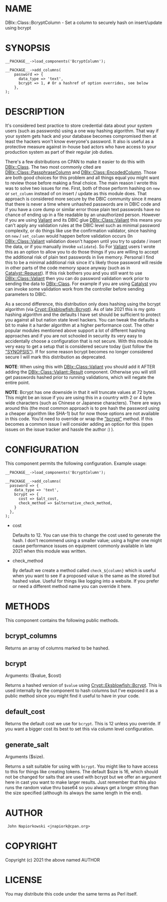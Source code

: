 # NAME

DBIx::Class::BcryptColumn - Set a column to securely hash on insert/update using bcrypt

# SYNOPSIS

    __PACKAGE__->load_components('BcryptColumn');
     
    __PACKAGE__->add_columns(
        password => {
          data_type => 'text',
          bcrypt => 1, # Or a hashref of option overrides, see below
        },
    );

# DESCRIPTION

It's considered best practice to store credential data about your system users (such as passwords)
using a one way hashing algorithm.  That way if your system gets hack and your database becomes
compromised then at least the hackers won't know everyone's password.  It also is useful as a
protective measure against in-house bad actors who have access to your production system as part
of their regular job duties.

There's a few distributions on CPAN to make it easier to do this with [DBIx::Class](https://metacpan.org/pod/DBIx%3A%3AClass).  The two most
commonly cited are [DBIx::Class::PassphraseColumn](https://metacpan.org/pod/DBIx%3A%3AClass%3A%3APassphraseColumn) and [DBIx::Class::EncodedColumn](https://metacpan.org/pod/DBIx%3A%3AClass%3A%3AEncodedColumn).  Those are
both good choices for this problem and all things equal you might want to review those before making
a final choice.  The main reason I wrote this was to solve two issues for me.  First, both of those
perform hashing on `new` or `set_column` instead of on insert / update as this module does.  That
approach is considered more secure by the DBIC community since it means that there is never a time
where unhashed passwords are in DBIC code and if you have a core dump or similar error those plain
text passwords have no chance of ending up in a file readable by an unauthorized person.  However if
you are using [Valiant](https://metacpan.org/pod/Valiant) and its DBIC glue [DBIx::Class::Valiant](https://metacpan.org/pod/DBIx%3A%3AClass%3A%3AValiant) this means you can't apply any
validation rules at the DBIC level such as minimal password complexity, or do things like use the
confirmation validator, since hashing on `new` / `set_column` would happen before validation occurs
(In [DBIx::Class::Valiant](https://metacpan.org/pod/DBIx%3A%3AClass%3A%3AValiant) validation doesn't happen until you try to update / insert the data, or if
you manually invoke `validate`).  So For [Valiant](https://metacpan.org/pod/Valiant) users I wrote this as an option to allow you
to do those things if you are willing to accept the additional risk of plain text passwords in live
memory.  Personal I find this to be a minimal additional risk since it's likely those password will reside
in other parts of the code memory space anyway (such as in [Catalyst::Request](https://metacpan.org/pod/Catalyst%3A%3ARequest)).  If this risk
bothers you and you still want to use [DBIx::Class::Valiant](https://metacpan.org/pod/DBIx%3A%3AClass%3A%3AValiant) then you can do password validation work 
prior to sending the data to [DBIx::Class](https://metacpan.org/pod/DBIx%3A%3AClass).  For example if you are using [Catalyst](https://metacpan.org/pod/Catalyst) you can invoke
some validation work from the controller before sending parameters to DBIC.

As a second difference, this distribution only does hashing using the bcrypt algorithm (via
[Crypt::Eksblowfish::Bcrypt](https://metacpan.org/pod/Crypt%3A%3AEksblowfish%3A%3ABcrypt)).  As of late 2021 this is my goto hashing algorithm and the defaults
I have set should be sufficient to protect you against all but nation state level hackers.  You can 
tweak the defaults a bit to make it a harder algorithm at a higher performance cost.  The other popular
modules mentioned above support a lot of different hashing approaches and if you are not schooled
in security its very easy to accidentally choose a configuration that is not secure. With this
module its very easy to get a setup that is considered secure today (just follow the ["SYNOPSIS"](#synopsis)).
If for some reason bcrypt becomes no longer considered secure I will mark this distribution as deprecated.

**NOTE**: When using this with [DBIx::Class::Valiant](https://metacpan.org/pod/DBIx%3A%3AClass%3A%3AValiant) you should add it AFTER adding the [DBIx::Class::Valiant::Result](https://metacpan.org/pod/DBIx%3A%3AClass%3A%3AValiant%3A%3AResult)
component.  Otherwise you will still get passwords hashed prior to running validations, which will
negate the entire point.

**NOTE**: Bcrypt has one downside in that it will truncate values at 72 bytes.  This might be an issue
if you are using this in a country with 2 or 4 byte wide characters (such as Chinese or Japanese
characters).  There are ways around this (the most common approach is to pre hash the password using
a cheaper algorithm like SHA-1) but for now those options are not available in this code.  You'd need
to override or wrap the ["bcrypt"](#bcrypt) method.  If this becomes a common issue I will consider adding an
option for this (open issues on the issue tracker and hassle the author :) ).

# CONFIGURATION

This component permits the following configuration.  Example usage:

    __PACKAGE__->load_components('BcryptColumn');
     
    __PACKAGE__->add_columns(
      password => {
        data_type => 'text',
        bcrypt => {
          cost => $alt_cost,
          check_method => $alternative_check_method,
        }
      },
    );

- cost

    Defaults to 12.  You can use this to change the cost used to generate the hash.  I don't recommend using
    a smaller value; using a higher one might cause performance issues on equipment commonly available in
    late 2021 when this module was written.

- check\_method

    By default we create a method called `check_${column}` which is useful when you want to see if a
    proposed value is the same as the stored but hashed value.  Useful for things like logging into a
    website.  If you prefer or need a different method name you can override it here.

# METHODS

This component contains the following public methods.

## bcrypt\_columns

Returns an array of columns marked to be hashed.

## bcrypt

Arguments: ($value, $cost)

Returns a hashed version of `$value` using [Crypt::Eksblowfish::Bcrypt](https://metacpan.org/pod/Crypt%3A%3AEksblowfish%3A%3ABcrypt).  This is used internally
by the component to hash columns but I've exposed it as a public method since you might find it
useful to have in your code.

## default\_cost

Returns the default cost we use for `bcrypt`.  This is 12 unless you override. If you want a bigger cost
its best to set this via column level configuration.

## generate\_salt

Arguments ($size).

Returns a salt suitable for using with `bcrypt`.  You might like to have access to this for things like
creating tokens.  The default $size is 16, which should not be changed for salts that are used with bcrypt
but we offer an argument here in cast you want to make larger results. Just remember that this also runs
the random value thru base64 so you always get a longer strong than the size specified (although its always
the same length in the end).

# AUTHOR

     John Napiorkowski <jnapiork@cpan.org>
    

# COPYRIGHT

Copyright (c) 2021 the above named AUTHOR

# LICENSE

You may distribute this code under the same terms as Perl itself.
